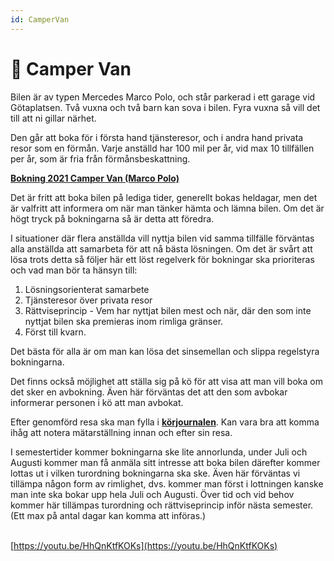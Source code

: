 ```yaml
---
id: CamperVan
---
```


# 🚙 Camper Van

Bilen är av typen Mercedes Marco Polo, och står parkerad i ett garage vid Götaplatsen. Två vuxna och två barn kan sova i bilen. Fyra vuxna så vill det till att ni gillar närhet.


Den går att boka för i första hand tjänsteresor, och i andra hand privata resor som en förmån. Varje anställd har 100 mil per år, vid max 10 tillfällen per år, som är fria från förmånsbeskattning.


__[Bokning 2021 Camper Van (Marco Polo)](https://docs.google.com/spreadsheets/u/1/d/1uvEo7B1tF6dgC7VC2a8UOCK1Wg4pYgMUA3y1uL4g2u4/edit)__


Det är fritt att boka bilen på lediga tider, generellt bokas heldagar, men det är valfritt att informera om när man tänker hämta och lämna bilen. Om det är högt tryck på bokningarna så är detta att föredra.


I situationer där flera anställda vill nyttja bilen vid samma tillfälle förväntas alla anställda att samarbeta för att nå bästa lösningen. Om det är svårt att lösa trots detta så följer här ett löst regelverk för bokningar ska prioriteras och vad man bör ta hänsyn till:


1. Lösningsorienterat samarbete
2. Tjänsteresor över privata resor
3. Rättviseprincip - Vem har nyttjat bilen mest och när, där den som inte nyttjat bilen ska premieras inom rimliga gränser.
4. Först till kvarn.


Det bästa för alla är om man kan lösa det sinsemellan och slippa regelstyra bokningarna.


Det finns också möjlighet att ställa sig på kö för att visa att man vill boka om det sker en avbokning. Även här förväntas det att den som avbokar informerar personen i kö att man avbokat.


Efter genomförd resa ska man fylla i __[körjournalen](https://docs.google.com/spreadsheets/u/1/d/1xyWg1aYfEB1XsPSyUQywOCTJhh-2rTXyhDYqbHJQy2c/edit)__. Kan vara bra att komma ihåg att notera mätarställning innan och efter sin resa.


I semestertider kommer bokningarna ske lite annorlunda, under Juli och Augusti kommer man få anmäla sitt intresse att boka bilen därefter kommer lottas ut i vilken turordning bokningarna ska ske. Även här förväntas vi tillämpa någon form av rimlighet, dvs. kommer man först i lottningen kanske man inte ska bokar upp hela Juli och Augusti. Över tid och vid behov kommer här tillämpas turordning och rättviseprincip inför nästa semester. (Ett max på antal dagar kan komma att införas.)


\
[https://youtu.be/HhQnKtfKOKs](https://youtu.be/HhQnKtfKOKs)


